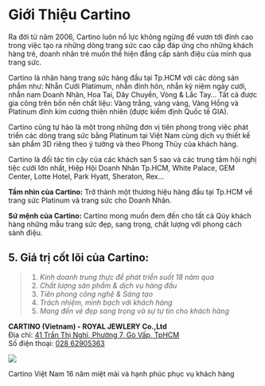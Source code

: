 # Giới Thiệu Cartino
Ra đời từ năm 2006, Cartino luôn nổ lực không ngừng để vươn tới đỉnh cao trong việc tạo ra những dòng trang sức cao cấp đáp ứng cho những khách hàng trẻ, doanh nhân trẻ muốn thể hiện đẳng cấp sành điệu của mình qua trang sức.

Cartino là nhãn hàng trang sức hàng đầu tại Tp.HCM với các dòng sản phẩm như: Nhẫn Cưới Platimum, nhẫn đính hôn, nhẫn kỷ niệm ngày cưới, nhẫn nam Doanh Nhân, Hoa Tai, Dây Chuyền, Vòng & Lắc Tay… Tất cả được gia công trên bốn nền chất liệu: Vàng trắng, vàng vàng, Vàng Hồng và Platinum đính kim cương thiên nhiên (được kiểm định Quốc tế GIA).

Cartino cũng tự hào là một trong những đơn vị tiên phong trong việc phát triển các dòng trang sức bằng Platinum tại Việt Nam cùng dịch vụ thiết kế sản phẩm 3D riêng theo ý tưởng và theo Phong Thủy của khách hàng.

Cartino là đối tác tin cậy của các khách sạn 5 sao và các trung tâm hội nghị tiệc cưới lớn nhất, Hiệp Hội Doanh Nhân Tp.HCM, White Palace, GEM Center, Lotte Hotel, Park Hyatt, Sheraton, Rex...

**Tầm nhìn của Cartino:** Trở thành một thương hiệu hàng đầu tại Tp.HCM về trang sức Platinum và trang sức cho Doanh Nhân.

**Sứ mệnh của Cartino:** Cartino mong muốn đem đến cho tất cả Qúy khách hàng những mẫu trang sức đẹp, sang trọng, chất lượng với phong cách sành điệu.

5\. Giá trị cốt lõi của Cartino:
--------------------------------

> 1.  _Kinh doanh trung thực để phát triển suốt 18 năm qua_
> 2.  _Chất lượng sản phẩm & dịch vụ hàng đầu_
> 3.  _Tiên phong công nghệ & Sáng tạo_
> 4.  _Trách nhiệm, minh bạch với khách hàng_
> 5.  _Mang đến vẻ đẹp sang trọng và sự tự tin cho khách hàng_

**CARTINO (Vietnam) - ROYAL JEWLERY Co.,Ltd**  
Địa chỉ: [41 Trần Thị Nghỉ, Phường 7, Gò Vấp, TpHCM](https://maps.app.goo.gl/VCcktXK7QmXcDssXA)  
Số điện thoại: [028 62905363](tel:02862905363)

![](https://i.cartino.vn/cuoi/2024/08/13/w992/gioi-thieu-cartino.jpg)

Cartino Việt Nam 16 năm miệt mài và hạnh phúc phục vụ khách hàng
